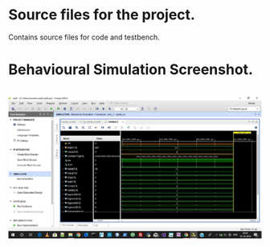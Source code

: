 # Source files for the project.

Contains source files for code and testbench.

# Behavioural Simulation Screenshot.

<br><img src="https://raw.githubusercontent.com/aviborn2fly/4_way_set-associative_cache/master/src_m/cad2_screenshot.jpg" alt=" Behavioural Simulation Screenshot">
